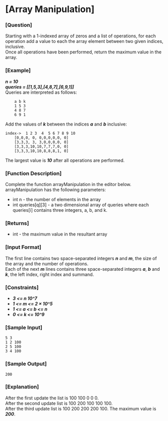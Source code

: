 # [Array Manipulation]

### [Question]
Starting with a 1-indexed array of zeros and a list of operations, for each operation add a value to each the array element between two given indices, inclusive.  
Once all operations have been performed, return the maximum value in the array.

### [Example]
***n = 10***  
***queries = [[1,5,3],[4,8,7],[6,9,1]]***  
Queries are interpreted as follows:
~~~
    a b k
    1 5 3
    4 8 7
    6 9 1
~~~
Add the values of ***k*** between the indices ***a*** and ***b*** inclusive:
~~~
index->	 1 2 3  4  5 6 7 8 9 10
	[0,0,0, 0, 0,0,0,0,0, 0]
	[3,3,3, 3, 3,0,0,0,0, 0]
	[3,3,3,10,10,7,7,7,0, 0]
	[3,3,3,10,10,8,8,8,1, 0]
~~~
The largest value is ***10*** after all operations are performed.

### [Function Description]
Complete the function arrayManipulation in the editor below.
arrayManipulation has the following parameters:
* int n - the number of elements in the array
* int queries[q][3] - a two dimensional array of queries where each queries[i] contains three integers, a, b, and k.

### [Returns]
* int - the maximum value in the resultant array

### [Input Format]
The first line contains two space-separated integers ***n*** and ***m***, the size of the array and the number of operations.  
Each of the next ***m*** lines contains three space-separated integers ***a***, ***b*** and ***k***, the left index, right index and summand.

### [Constraints]
* ***3 <= n 10^7***
* ***1 <= m <= 2 × 10^5***
* ***1 <= a <= b <= n***
* ***0 <= k <= 10^9***

### [Sample Input]
~~~
5 3
1 2 100
2 5 100
3 4 100
~~~

### [Sample Output]
~~~
200
~~~

### [Explanation]
After the first update the list is 100 100 0 0 0.  
After the second update list is 100 200 100 100 100.  
After the third update list is 100 200 200 200 100.
The maximum value is ***200***.
